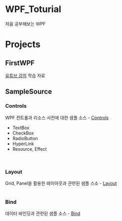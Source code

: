# WPF_Toturial
처음 공부해보는 WPF

# Projects
## FirstWPF
[유튜브 강의](https://www.youtube.com/playlist?list=PLrqBTipDm9KRg_hV7-QWzVLYFmYBUDvoB) 학습 자료  
## SampleSource
### Controls
WPF 컨트롤과 리소스 사전에 대한 샘플 소스 - [Controls](./WPF_Toturial//SampleSource/Controls)  
- TextBox
- CheckBox
- RadioButton
- HyperLink
- Resource, Effect
<br/>

### Layout
Grid, Panel을 활용한 레이아웃과 관련된 샘플 스소 - [Layout](./WPF_Toturial//SampleSource/Layout)  
<br/>

### Bind
데이터 바인딩과 관련된 샘플 소스 - [Bind](./WPF_Toturial//SampleSource/Bind)  